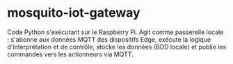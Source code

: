 # mosquito-iot-gateway
Code Python s'exécutant sur le Raspberry Pi. Agit comme passerelle locale : s'abonne aux données MQTT des dispositifs Edge, exécute la logique d'interprétation et de contrôle, stocke les données (BDD locale) et publie les commandes vers les actionneurs via MQTT.
